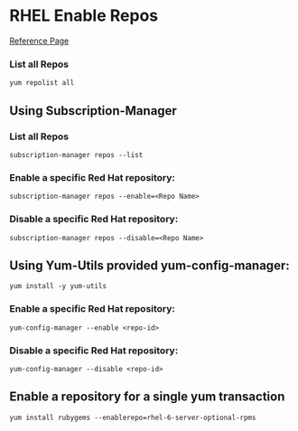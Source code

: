 # RHEL Enable Repos

[Reference Page](https://access.redhat.com/solutions/265523)

### List all Repos
```
yum repolist all
```

## Using Subscription-Manager
### List all Repos
```
subscription-manager repos --list
```


### Enable a specific Red Hat repository:
```
subscription-manager repos --enable=<Repo Name>
```

### Disable a specific Red Hat repository:
```
subscription-manager repos --disable=<Repo Name>
```

## Using Yum-Utils provided yum-config-manager:
```
yum install -y yum-utils
```

### Enable a specific Red Hat repository:
```
yum-config-manager --enable <repo-id>
```

### Disable a specific Red Hat repository:
```
yum-config-manager --disable <repo-id>
```

## Enable a repository for a single yum transaction
```
yum install rubygems --enablerepo=rhel-6-server-optional-rpms
```